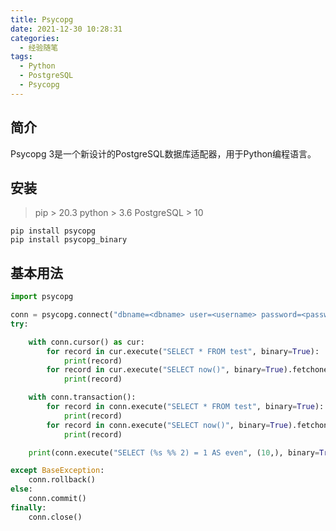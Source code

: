 ```yaml
---
title: Psycopg
date: 2021-12-30 10:28:31
categories:
  - 经验随笔
tags:
  - Python
  - PostgreSQL
  - Psycopg
---
```


## 简介

Psycopg 3是一个新设计的PostgreSQL数据库适配器，用于Python编程语言。

<!-- more -->

## 安装

> pip > 20.3
> python > 3.6
> PostgreSQL > 10

```console
pip install psycopg
pip install psycopg_binary
```

## 基本用法

```python
import psycopg

conn = psycopg.connect("dbname=<dbname> user=<username> password=<password>")
try:

    with conn.cursor() as cur:
        for record in cur.execute("SELECT * FROM test", binary=True):
            print(record)
        for record in cur.execute("SELECT now()", binary=True).fetchone():
            print(record)

    with conn.transaction():
        for record in conn.execute("SELECT * FROM test", binary=True):
            print(record)
        for record in conn.execute("SELECT now()", binary=True).fetchone():
            print(record)

    print(conn.execute("SELECT (%s %% 2) = 1 AS even", (10,), binary=True).fetchone())

except BaseException:
    conn.rollback()
else:
    conn.commit()
finally:
    conn.close()
```
